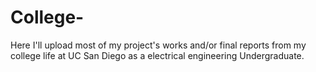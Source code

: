 # College-
Here I'll upload most of my project's works and/or final reports from my college life at UC San Diego as a electrical engineering Undergraduate.
